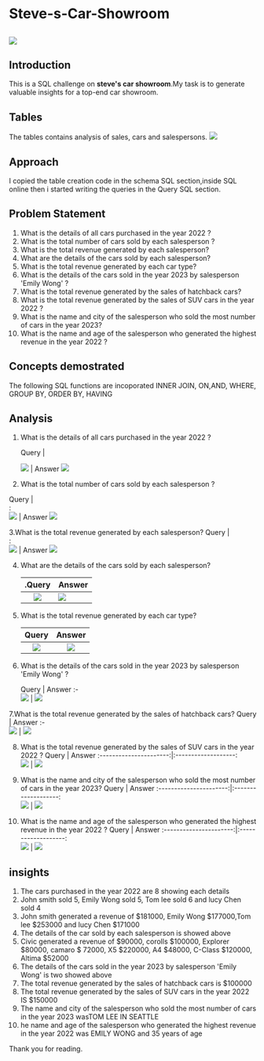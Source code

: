 # Steve-s-Car-Showroom

![](steveshow_room.jpg)
--
## Introduction 
This is a SQL challenge on **steve's car showroom**.My task is to generate valuable insights for a top-end car showroom.

## Tables 
The tables contains analysis of sales, cars and salespersons.
 ![](schema_1.jpg)
## Approach
I copied the table creation code in the schema SQL section,inside SQL online then i started writing the queries in the Query SQL section.

## Problem Statement
1. What is the details of all cars purchased in the year 2022 ?
2. What is the total number of cars sold by each salesperson ?
3. What is the total revenue generated by each salesperson?
4. What are the details of the cars sold by each salesperson?
5. What is the total revenue generated by each car type?
6. What is the details of the cars sold in the year 2023 by salesperson 'Emily Wong' ?
7. What is the total revenue generated by the sales of hatchback cars?
8. What is the total revenue generated by the sales of SUV cars in the year 2022 ?
9. What is the name and city of the salesperson who sold the most number of cars in the year 2023?
10.  What is the name and age of the salesperson who generated the highest revenue in the year 2022 ?
 
## Concepts demostrated
The following SQL functions are incoporated
INNER JOIN, ON,AND, WHERE, GROUP BY, ORDER BY, HAVING


## Analysis
1.  What is the details of all cars purchased in the year 2022 ?

     Query                |        
                      
      ![](query_1.jpg)      | Answer  ![](Question_1.jpg)

2.  What is the total number of cars sold by each salesperson ?

Query                             |        
    :                      
      ![](query_2.jpg)      |  Answer  ![](Answer_2.jpg)
    

 3.What is the total revenue generated by each salesperson?
      Query                             |        
    :                      
      ![](query_3.jpg)      |  Answer  ![](Answer_3.jpg)
    
     
 4. What are the details of the cars sold by each salesperson?

      .Query                  |        Answer
    :----------------------:|:-------------------                       
      ![](query_4.jpg)      |   ![](Answer_4.jpg)
      
5. What is the total revenue generated by each car type?

    Query                  |        Answer
    :----------------------:|:-------------------:                     
      ![](query_5.jpg)      |   ![](Answer_5.jpg)
6.  What is the details of the cars sold in the year 2023 by salesperson 'Emily Wong' ?

     Query                  |        Answer
    :-                  
      ![](query_6.jpg)      |   ![](Answer_6.jpg)
      
7.What is the total revenue generated by the sales of hatchback cars?
              Query                  |        Answer
    :-              
      ![](query_7.jpg)      |   ![](Answer_7.jpg)
    
8. What is the total revenue generated by the sales of SUV cars in the year 2022 ? 
      Query                  |        Answer
    :----------------------:|:-------------------:                     
      ![](query_8.jpg)      |   ![](Answer_8.jpg)
  
9. What is the name and city of the salesperson who sold the most number of cars in the year 2023?
     Query                  |        Answer
    :----------------------:|:-------------------:                    
      ![](query_9.jpg)      |   ![](Answer_9.jpg)
10. What is the name and age of the salesperson who generated the highest revenue in the year 2022 ?
     Query                  |        Answer
    :----------------------:|:-------------------:                      
      ![](query_10.jpg)      |   ![](Answer_10.jpg)
    

  ## insights
1. The cars purchased in the year 2022 are 8 showing each details
2. John smith sold 5, Emily Wong sold 5, Tom lee sold 6 and lucy Chen sold 4
3. John smith generated a revenue of $181000, Emily Wong $177000,Tom lee $253000 and lucy Chen $171000
4. The details of the car sold by each salesperson is showed above
5. Civic generated a revenue of $90000, corolls $100000, Explorer $80000, camaro $ 72000, X5 $220000, A4 $48000, C-Class $120000, Altima $52000
6. The details of the cars sold in the year 2023 by salesperson 'Emily Wong' is two showed above
7. The total revenue generated by the sales of hatchback cars is $100000
8. The total revenue generated by the sales of SUV cars in the year 2022 IS $150000
9. The name and city of the salesperson who sold the most number of cars in the year 2023 wasTOM LEE IN SEATTLE
10. he name and age of the salesperson who generated the highest revenue in the year 2022 was EMILY WONG and 35 years of age 

   Thank you for reading. 

  
  

   
     




